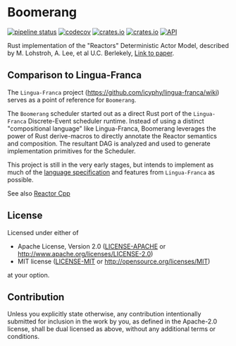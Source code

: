# Boomerang

[![pipeline status](https://gitlab.com/jondo2010/boomerang/badges/master/pipeline.svg)](https://gitlab.com/jondo2010/boomerang/commits/master)
[![codecov](https://codecov.io/gl/jondo2010/boomerang/branch/master/graph/badge.svg)](https://codecov.io/gl/boomerang/rust-fmi)
[![crates.io](https://img.shields.io/crates/v/boomerang.svg)](https://crates.io/crates/boomerang)
[![crates.io](https://img.shields.io/crates/v/boomerang_derive.svg)](https://crates.io/crates/boomerang_derive)
[![API](https://docs.rs/boomerang/badge.svg)](https://docs.rs/boomerang)

Rust implementation of the "Reactors" Deterministic Actor Model, described by M. Lohstroh, A. Lee, et al U.C. Berlekely, [Link to paper](https://ptolemy.berkeley.edu/publications/papers/19/LohstrohEtAl_Reactors_DAC_2019.pdf).

## Comparison to Lingua-Franca

The `Lingua-Franca` project (https://github.com/icyphy/lingua-franca/wiki) serves as a point of reference for `Boomerang`.

The `Boomerang` scheduler started out as a direct Rust port of the `Lingua-Franca` Discrete-Event scheduler runtime. Instead of using a distinct "compositional language" like Lingua-Franca, Boomerang leverages the power of Rust derive-macros to directly annotate the Reactor semantics and composition. The resultant DAG is analyzed and used to generate implementation primitives for the Scheduler.

This project is still in the very early stages, but intends to implement as much of the [language specification](https://github.com/icyphy/lingua-franca/wiki/Language-Specification) and features from `Lingua-Franca` as possible.

See also [Reactor Cpp](https://github.com/tud-ccc/reactor-cpp)

## License

Licensed under either of

 * Apache License, Version 2.0
   ([LICENSE-APACHE](LICENSE-APACHE) or http://www.apache.org/licenses/LICENSE-2.0)
 * MIT license
   ([LICENSE-MIT](LICENSE-MIT) or http://opensource.org/licenses/MIT)

at your option.

## Contribution

Unless you explicitly state otherwise, any contribution intentionally submitted
for inclusion in the work by you, as defined in the Apache-2.0 license, shall be
dual licensed as above, without any additional terms or conditions.
